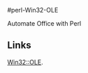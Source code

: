 #perl-Win32-OLE

Automate Office with Perl

## Links

[Win32::OLE](https://github.com/ReneNyffenegger/PerlModules/tree/master/Win32/OLE).
